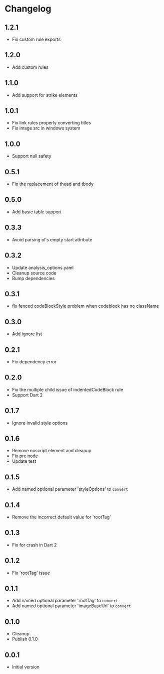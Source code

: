 # Changelog

## 1.2.1
- Fix custom rule exports

## 1.2.0
- Add custom rules

## 1.1.0
- Add support for strike elements

## 1.0.1
- Fix link rules properly converting titles
- Fix image src in windows system

## 1.0.0
- Support null safety

## 0.5.1
- Fix the replacement of thead and tbody

## 0.5.0
- Add basic table support

## 0.3.3
- Avoid parsing ol's empty start attribute

## 0.3.2
- Update analysis_options.yaml
- Cleanup source code
- Bump dependencies

## 0.3.1
- fix fenced codeBlockStyle problem when codeblock has no className

## 0.3.0
- Add ignore list

## 0.2.1
- Fix dependency error

## 0.2.0
- Fix the multiple child issue of indentedCodeBlock rule
- Support Dart 2

## 0.1.7

- Ignore invalid style options

## 0.1.6

- Remove noscript element and cleanup
- Fix pre node
- Update test

## 0.1.5

- Add named optional parameter 'styleOptions' to `convert`

## 0.1.4

- Remove the incorrect default value for 'rootTag'

## 0.1.3

- Fix for crash in Dart 2

## 0.1.2

- Fix 'rootTag' issue

## 0.1.1

- Add named optional parameter 'rootTag' to `convert`
- Add named optional parameter 'imageBaseUrl' to `convert`

## 0.1.0

- Cleanup
- Publish 0.1.0

## 0.0.1

- Initial version
